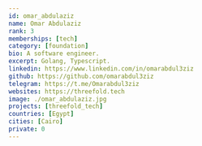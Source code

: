 ```yaml
---
id: omar_abdulaziz
name: Omar Abdulaziz
rank: 3
memberships: [tech]
category: [foundation]
bio: A software engineer.
excerpt: Golang, Typescript.
linkedin: https://www.linkedin.com/in/omarabdul3ziz
github: https://github.com/omarabdul3ziz
telegram: https://t.me/Omarabdul3ziz
websites: https://threefold.tech
image: ./omar_abdulaziz.jpg
projects: [threefold_tech]
countries: [Egypt]
cities: [Cairo]
private: 0
---
```

